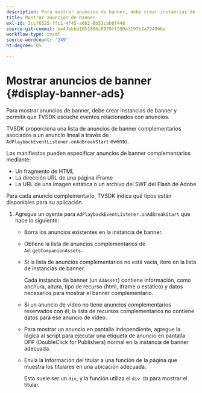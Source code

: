 ```yaml
---
description: Para mostrar anuncios de banner, debe crear instancias de banner y permitir que TVSDK escuche eventos relacionados con anuncios.
title: Mostrar anuncios de banner
exl-id: 3ccf6525-ffc1-4f45-a662-8b53cab0f448
source-git-commit: be43bbbd1051886c8979ff590a3197b2a7249b6a
workflow-type: tm+mt
source-wordcount: '249'
ht-degree: 0%

---
```


# Mostrar anuncios de banner {#display-banner-ads}

Para mostrar anuncios de banner, debe crear instancias de banner y permitir que TVSDK escuche eventos relacionados con anuncios.

TVSDK proporciona una lista de anuncios de banner complementarios asociados a un anuncio lineal a través de `AdPlaybackEventListener.onAdBreakStart` evento.

Los manifiestos pueden especificar anuncios de banner complementarios mediante:

* Un fragmento de HTML
* La dirección URL de una página iFrame
* La URL de una imagen estática o un archivo del SWF del Flash de Adobe

Para cada anuncio complementario, TVSDK indica qué tipos están disponibles para su aplicación.

1. Agregue un oyente para `AdPlaybackEventListener.onAdBreakStart` que hace lo siguiente:

   * Borra los anuncios existentes en la instancia de banner.
   * Obtiene la lista de anuncios complementarios de `Ad.getCompanionAssets`.
   * Si la lista de anuncios complementarios no está vacía, itere en la lista de instancias de banner.

      Cada instancia de banner (un `AdAsset`) contiene información, como anchura, altura, tipo de recurso (html, iframe o estático) y datos necesarios para mostrar el banner complementario.
   * Si un anuncio de vídeo no tiene anuncios complementarios reservados con él, la lista de recursos complementarios no contiene datos para ese anuncio de vídeo.
   * Para mostrar un anuncio en pantalla independiente, agregue la lógica al script para ejecutar una etiqueta de anuncio en pantalla DFP (DoubleClick for Publishers) normal en la instancia de banner adecuada.
   * Envía la información del titular a una función de la página que muestra los titulares en una ubicación adecuada.

      Esto suele ser un `div`, y la función utiliza el `div ID` para mostrar el titular.
